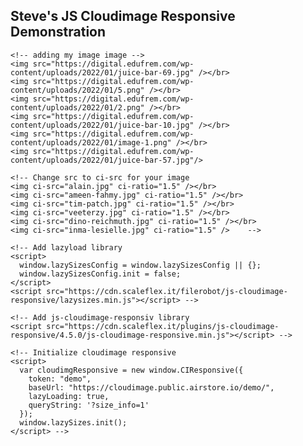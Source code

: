 <!DOCTYPE html>
<html>
  <head>
    <title>JS Cloudimage Responsive Example with lazy load</title>
    <meta charset="UTF-8" />
  </head>

  <body>
    <h2>Steve's JS Cloudimage Responsive Demonstration</h2>

    <!-- adding my image image -->
    <img src="https://digital.edufrem.com/wp-content/uploads/2022/01/juice-bar-69.jpg" /></br>
    <img src="https://digital.edufrem.com/wp-content/uploads/2022/01/5.png" /></br>
    <img src="https://digital.edufrem.com/wp-content/uploads/2022/01/2.png" /></br>
    <img src="https://digital.edufrem.com/wp-content/uploads/2022/01/juice-bar-10.jpg" /></br>
    <img src="https://digital.edufrem.com/wp-content/uploads/2022/01/image-1.png" /></br>
    <img src="https://digital.edufrem.com/wp-content/uploads/2022/01/juice-bar-57.jpg"/>
    
    <!-- Change src to ci-src for your image 
    <img ci-src="alain.jpg" ci-ratio="1.5" /></br>
    <img ci-src="ameen-fahmy.jpg" ci-ratio="1.5" /></br>
    <img ci-src="tim-patch.jpg" ci-ratio="1.5" /></br>
    <img ci-src="veeterzy.jpg" ci-ratio="1.5" /></br>
    <img ci-src="dino-reichmuth.jpg" ci-ratio="1.5" /></br>
    <img ci-src="inma-lesielle.jpg" ci-ratio="1.5" />    -->

    <!-- Add lazyload library 
    <script>
      window.lazySizesConfig = window.lazySizesConfig || {};
      window.lazySizesConfig.init = false;
    </script>
    <script src="https://cdn.scaleflex.it/filerobot/js-cloudimage-responsive/lazysizes.min.js"></script> -->

    <!-- Add js-cloudimage-responsiv library 
    <script src="https://cdn.scaleflex.it/plugins/js-cloudimage-responsive/4.5.0/js-cloudimage-responsive.min.js"></script> -->

    <!-- Initialize cloudimage responsive 
    <script>
      var cloudimgResponsive = new window.CIResponsive({
        token: "demo",
        baseUrl: "https://cloudimage.public.airstore.io/demo/",
        lazyLoading: true,
        queryString: '?size_info=1'
      });
      window.lazySizes.init();
    </script> -->
  </body>
</html>
